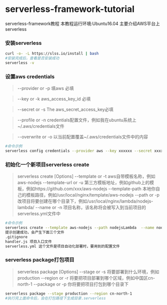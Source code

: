 # serverless-framework-tutorial
serverless-framework教程
本教程运行环境:Ubuntu16.04
主要介绍AWS平台上serverless
### 安装serverless 
```bash
curl -o- -L https://slss.io/install | bash
#安装完成后，查看是否安装成功
serverless -v
```
### 设置aws credentials
> --provider or -p 填aws 必填

> --key or -k aws_access_key_id 必填

> --secret or -s The aws_secret_access_key必填

> --profile or -n credentials配置文件，例如我在ubuntu系统上 ~/.aws/credentials文件

> --overwrite or -o 以当前配置覆盖~/.aws/credentials文件中的内容
```bash
#命令示例
serverless config credentials --provider aws --key xxxxxx --secret xxxxxx
```

### 初始化一个新项目serverless create
> serverless create [Options]
> --template or -t aws自带模板名称，例如aws-nodejs
> --template-url or -u 第三方模板地址，例如github上的模板，例如https://github.com/xxx/aws-nodejs
> --template-path 本地你自己的模板路径，例如/usr/local/nginx/template/aws-nodejs
> --path or -p 改项目将要创建在哪个目录下，例如/usr/local/nginx/lambda/nodejs-lambda/
> --name or -n 项目名称，该名称将会被写入到当前项目的serverless.yml文件中

```bash
#命令示例
serverless create --template aws-nodejs --path nodejsLambda  --name nodejs-lambda 
提示创建成功，会产生下面三个文件
.gitignore
handler.js 项目入口文件
serverless.yml 这个文件是项目自动化部署时，要用到的配置文件
```
### serverless package打包项目


> serverless package  [Options]
> --stage or -s 将要部署到什么环境，例如production
> --region or -r 将要把项目部署到哪个区域，例如中国区cn-north-1
> --package or -p 你将要把项目打包到哪个目录下

```bash 
serverless package --stage production --region cn-north-1
#执行完上面命令后，会在打包路径下生成目录.serverless
```
